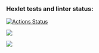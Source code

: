 ### Hexlet tests and linter status:
[![Actions Status](https://github.com/BuianovschiAlex/frontend-project-44/workflows/hexlet-check/badge.svg)](https://github.com/BuianovschiAlex/frontend-project-44/actions)

<a href="https://codeclimate.com/github/BuianovschiAlex/frontend-project-44/maintainability"><img src="https://api.codeclimate.com/v1/badges/046bb20fcc79b5d8c943/maintainability" /></a>

<a href="https://asciinema.org/a/527263" target="_blank"><img src="https://asciinema.org/a/527263.svg" /></a>

